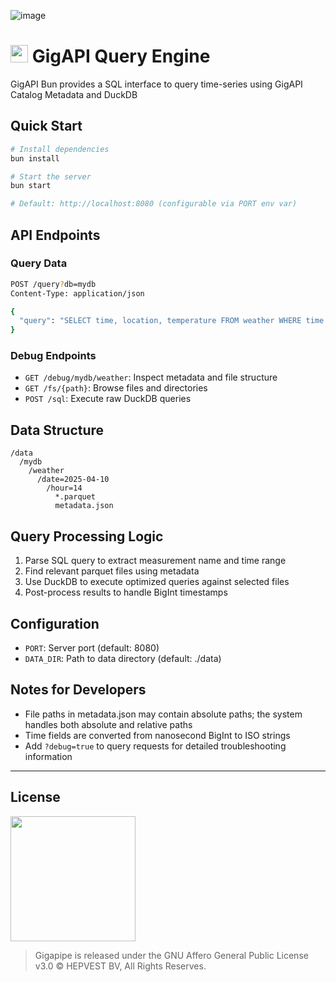 ![image](https://github.com/user-attachments/assets/fa3788a2-9a5b-47bf-b6ef-f818ba62a404)

# <img src="https://bun.sh/logo.svg" height=28> GigAPI Query Engine

GigAPI Bun provides a SQL interface to query time-series using GigAPI Catalog Metadata and DuckDB

## Quick Start

```bash
# Install dependencies
bun install

# Start the server
bun start

# Default: http://localhost:8080 (configurable via PORT env var)
```

## API Endpoints

### Query Data

```bash
POST /query?db=mydb
Content-Type: application/json

{
  "query": "SELECT time, location, temperature FROM weather WHERE time >= '2025-04-01T00:00:00'"
}
```

### Debug Endpoints

- `GET /debug/mydb/weather`: Inspect metadata and file structure
- `GET /fs/{path}`: Browse files and directories
- `POST /sql`: Execute raw DuckDB queries

## Data Structure

```
/data
  /mydb
    /weather
      /date=2025-04-10
        /hour=14
          *.parquet
          metadata.json
```

## Query Processing Logic

1. Parse SQL query to extract measurement name and time range
2. Find relevant parquet files using metadata
3. Use DuckDB to execute optimized queries against selected files
4. Post-process results to handle BigInt timestamps

## Configuration

- `PORT`: Server port (default: 8080)
- `DATA_DIR`: Path to data directory (default: ./data)

## Notes for Developers

- File paths in metadata.json may contain absolute paths; the system handles both absolute and relative paths
- Time fields are converted from nanosecond BigInt to ISO strings
- Add `?debug=true` to query requests for detailed troubleshooting information

-----

## License

<img src="https://upload.wikimedia.org/wikipedia/commons/thumb/0/06/AGPLv3_Logo.svg/2560px-AGPLv3_Logo.svg.png" width=200>

> Gigapipe is released under the GNU Affero General Public License v3.0 ©️ HEPVEST BV, All Rights Reserves.
